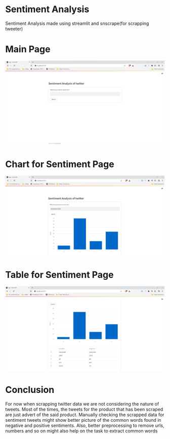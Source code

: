 # Sentiment Analysis
Sentiment Analysis made using streamlit and snscrape(for scrapping tweeter)


# Main Page 
<img src ='figure/main.jpg'>

# Chart for Sentiment Page 
<img src ='figure/chart.jpg'>

# Table for Sentiment Page 
<img src ='figure/table.jpg'>

# Conclusion
For now when scrapping twitter data we are not considering the nature of tweets. Most of the times, the tweets for the product that has been scraped are just advert of the said product. Manually
checking the scrapped data for sentiment tweets might show better picture of the common words found in negative and positive sentiments. Also, better preprocessing to remove urls, numbers and so on
might also help on the task to extract common words

